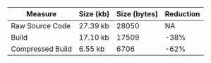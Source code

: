 | Measure | Size (kb) | Size (bytes) | Reduction |
| --- | --- | --- | --- |
| Raw Source Code | 27.39 kb | 28050 | NA |
| Build | 17.10 kb | 17509 | -38% |
| Compressed Build | 6.55 kb | 6706 | -62% |

